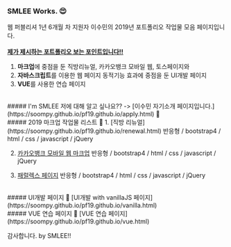 ### SMLEE Works. 😍
웹 퍼블리셔 1년 6개월 차 지원자 이수민의 2019년 포트폴리오 작업물 모음 페이지입니다.
<br><br>
<u><strong>제가 제시하는 포트폴리오 보는 포인트입니다!!</strong></u>
<br>
1. <strong>마크업</strong>에 중점을 둔 직방리뉴얼, 카카오뱅크 모바일 웹, 토스페이지와
2. <strong>자바스크립트</strong>를 이용한 웹 페이지 동적기능 효과에 중점을 둔 UI개발 페이지
3. <strong>VUE</strong>를 사용한 연습 페이지


<br>
##### I'm SMLEE
저에 대해 알고 싶나요?? ->
[이수민 자기소개 페이지입니다.](https://soompy.github.io/pf19.github.io/apply.html) 🙂

<br>
##### 2019 마크업 작업물 리스트 💪
1. [직방 리뉴얼](https://soompy.github.io/pf19.github.io/renewal.html)
  반응형 / bootstrap4 / html / css / javascript / jQuery
  
  
2. [카카오뱅크 모바일 웹 마크업](https://soompy.github.io/pf19.github.io/banksal_index.html)
  반응형 / bootstrap4 / html / css / javascript / jQuery
  
  
3. [패럴렉스 페이지](https://soompy.github.io/pf19.github.io/banksal_index.html)
  반응형 / bootstrap4 / html / css / javascript / jQuery
  
<br>
##### UI개발 페이지 💪
[UI개발 with vanillaJS 페이지](https://soompy.github.io/pf19.github.io/vanilla.html)  
  
<br>
##### VUE 연습 페이지 💪
[VUE 연습 페이지](https://soompy.github.io/pf19.github.io/vue.html)

감사합니다.
by SMLEE!!
